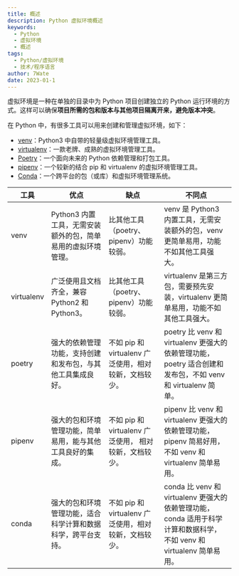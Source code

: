 ```yaml
---
title: 概述
description: Python 虚拟环境概述
keywords:
  - Python
  - 虚拟环境
  - 概述
tags:
  - Python/虚拟环境
  - 技术/程序语言
author: 7Wate
date: 2023-01-1
---
```


虚拟环境是一种在单独的目录中为 Python 项目创建独立的 Python 运行环境的方式。这样可以确保**项目所需的包和版本与其他项目隔离开来，避免版本冲突**。

在 Python 中，有很多工具可以用来创建和管理虚拟环境，如下：

- [venv](https://docs.python.org/zh-cn/3/library/venv.html)：Python3 中自带的轻量级虚拟环境管理工具。
- [virtualenv](https://virtualenv.pypa.io/)：一款老牌、成熟的虚拟环境管理工具。
- [Poetry](https://python-poetry.org/)：一个面向未来的 Python 依赖管理和打包工具。
- [pipenv](https://pipenv.pypa.io/)：一个较新的结合 pip 和 virtualenv 的虚拟环境管理工具。
- [Conda](https://docs.conda.io/projects/conda/)：一个跨平台的包（或库）和虚拟环境管理系统。

| 工具       | 优点                                                         | 缺点                                                   | 不同点                                                       |
| ---------- | ------------------------------------------------------------ | ------------------------------------------------------ | ------------------------------------------------------------ |
| venv       | Python3 内置工具，无需安装额外的包，简单易用的虚拟环境管理。 | 比其他工具（poetry、pipenv）功能较弱。                 | venv 是 Python3 内置工具，无需安装额外的包，venv 更简单易用，功能不如其他工具强大。 |
| virtualenv | 广泛使用且文档齐全，兼容 Python2 和 Python3。                | 比其他工具（poetry、pipenv）功能较弱。                 | virtualenv 是第三方包，需要预先安装，virtualenv 更简单易用，功能不如其他工具强大。 |
| poetry     | 强大的依赖管理功能，支持创建和发布包，与其他工具集成良好。   | 不如 pip 和 virtualenv 广泛使用，相对较新，文档较少。  | poetry 比 venv 和 virtualenv 更强大的依赖管理功能，poetry 适合创建和发布包，不如 venv 和 virtualenv 简单。 |
| pipenv     | 强大的包和环境管理功能，简单易用，能与其他工具良好的集成。   | 不如 pip 和 virtualenv 广泛使用， 相对较新，文档较少。 | pipenv 比 venv 和 virtualenv 更强大的依赖管理功能，pipenv 简易好用，不如 venv 和 virtualenv 简单易用。 |
| conda      | 强大的包和环境管理功能，适合科学计算和数据科学，跨平台支持。 | 不如 pip 和 virtualenv 广泛使用，相对较新，文档较少。  | conda 比 venv 和 virtualenv 更强大的依赖管理功能，conda 适用于科学计算和数据科学，不如 venv 和 virtualenv 简单易用。 |
